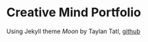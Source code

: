 # Creative Mind Portfolio

Using Jekyll theme *Moon* by Taylan Tatl, [github](https://github.com/TaylanTatli/Moon)
